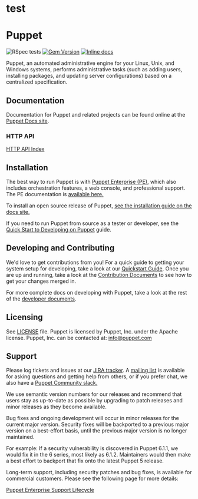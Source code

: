 # test
# Puppet

![RSpec tests](https://github.com/puppetlabs/puppet/workflows/RSpec%20tests/badge.svg)
[![Gem Version](https://badge.fury.io/rb/puppet.svg)](https://badge.fury.io/rb/puppet)
[![Inline docs](https://inch-ci.org/github/puppetlabs/puppet.svg)](https://inch-ci.org/github/puppetlabs/puppet)

Puppet, an automated administrative engine for your Linux, Unix, and Windows systems, performs
administrative tasks (such as adding users, installing packages, and updating server
configurations) based on a centralized specification.

## Documentation

Documentation for Puppet and related projects can be found online at the
[Puppet Docs site](https://puppet.com/docs).

### HTTP API

[HTTP API Index](https://puppet.com/docs/puppet/5.5/http_api/http_api_index.html)

## Installation

The best way to run Puppet is with [Puppet Enterprise (PE)](https://puppet.com/products/puppet-enterprise/),
which also includes orchestration features, a web console, and professional support.
The PE documentation is [available here.](https://puppet.com/docs/pe/latest)

To install an open source release of Puppet,
[see the installation guide on the docs site.](https://puppet.com/docs/puppet/latest/installing_and_upgrading.html)

If you need to run Puppet from source as a tester or developer,
see the [Quick Start to Developing on Puppet](docs/quickstart.md) guide.

## Developing and Contributing

We'd love to get contributions from you! For a quick guide to getting your
system setup for developing, take a look at our [Quickstart
Guide](https://github.com/puppetlabs/puppet/blob/master/docs/quickstart.md). Once you are up and running, take a look at the
[Contribution Documents](https://github.com/puppetlabs/puppet/blob/master/CONTRIBUTING.md) to see how to get your changes merged
in.

For more complete docs on developing with Puppet, take a look at the
rest of the [developer documents](https://github.com/puppetlabs/puppet/blob/master/docs/index.md).

## Licensing

See [LICENSE](https://github.com/puppetlabs/puppet/blob/master/LICENSE) file. Puppet is licensed by Puppet, Inc. under the Apache license. Puppet, Inc. can be contacted at: info@puppet.com

## Support

Please log tickets and issues at our [JIRA tracker](https://tickets.puppetlabs.com). A [mailing
list](https://groups.google.com/forum/?fromgroups#!forum/puppet-users) is
available for asking questions and getting help from others, or if you prefer chat, we also have a [Puppet Community slack.](https://puppetcommunity.slack.com/)

We use semantic version numbers for our releases and recommend that users stay
as up-to-date as possible by upgrading to patch releases and minor releases as
they become available.

Bug fixes and ongoing development will occur in minor releases for the current
major version. Security fixes will be backported to a previous major version on
a best-effort basis, until the previous major version is no longer maintained.

For example: If a security vulnerability is discovered in Puppet 6.1.1, we
would fix it in the 6 series, most likely as 6.1.2. Maintainers would then make
a best effort to backport that fix onto the latest Puppet 5 release.

Long-term support, including security patches and bug fixes, is available for
commercial customers. Please see the following page for more details:

[Puppet Enterprise Support Lifecycle](https://puppet.com/docs/puppet-enterprise/product-support-lifecycle/)
